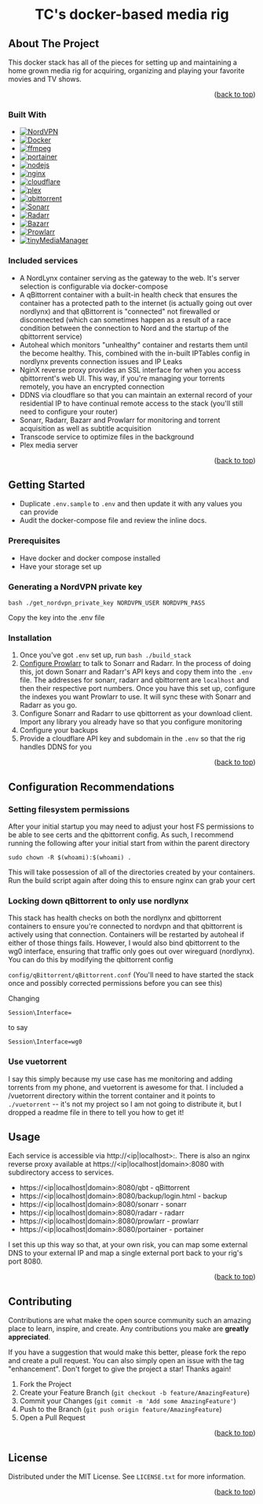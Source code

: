 <a name="readme-top"></a>

<h1 align="center">TC's docker-based media rig</h1>

<!-- ABOUT THE PROJECT -->

## About The Project

This docker stack has all of the pieces for setting up and maintaining a home grown media rig for acquiring, organizing and playing your favorite movies and TV shows.

<p align="right">(<a href="#readme-top">back to top</a>)</p>

### Built With

- [![NordVPN][nordvpn]][nordvpn-url]
- [![Docker][docker]][docker-url]
- [![ffmpeg][ffmpeg]][ffmpeg-url]
- [![portainer][portainer]][portainer-url]
- [![nodejs][nodejs]][nodejs-url]
- [![nginx][nginx]][nginx-url]
- [![cloudflare][cloudflare]][cloudflare-url]
- [![plex][plex]][plex-url]
- [![qbittorrent][qbittorrent]][qbittorrent-url]
- [![Sonarr][sonarr]][sonarr-url]
- [![Radarr][radarr]][radarr-url]
- [![Bazarr][bazarr]][bazarr-url]
- [![Prowlarr][prowlarr]][prowlarr-url]
- [![tinyMediaManager][tinymediamanager]][tinymediamanager-url]

### Included services

- A NordLynx container serving as the gateway to the web. It's server selection is configurable via docker-compose
- A qBittorrent container with a built-in health check that ensures the container has a protected path to the internet (is actually going out over nordlynx) and that qBittorrent is "connected" not firewalled or disconnected (which can sometimes happen as a result of a race condition between the connection to Nord and the startup of the qbittorrent service)
- Autoheal which monitors "unhealthy" container and restarts them until the become healthy. This, combined with the in-built IPTables config in nordlynx prevents connection issues and IP Leaks
- NginX reverse proxy provides an SSL interface for when you access qbittorrent's web UI. This way, if you're managing your torrents remotely, you have an encrypted connection
- DDNS via cloudflare so that you can maintain an external record of your residential IP to have continual remote access to the stack (you'll still need to configure your router)
- Sonarr, Radarr, Bazarr and Prowlarr for monitoring and torrent acquisition as well as subtitle acquisition
- Transcode service to optimize files in the background
- Plex media server

<p align="right">(<a href="#readme-top">back to top</a>)</p>

<!-- GETTING STARTED -->

## Getting Started

- Duplicate `.env.sample` to `.env` and then update it with any values you can provide
- Audit the docker-compose file and review the inline docs.

### Prerequisites

- Have docker and docker compose installed
- Have your storage set up

### Generating a NordVPN private key

```
bash ./get_nordvpn_private_key NORDVPN_USER NORDVPN_PASS
```

Copy the key into the .env file

### Installation

1. Once you've got `.env` set up, run `bash ./build_stack`
2. [Configure Prowlarr](https://quickbox.io/knowledge-base/v2/applications/prowlarr/connect-prowlarr-to-sonarr/) to talk to Sonarr and Radarr. In the process of doing this, jot down Sonarr and Radarr's API keys and copy them into the `.env` file. The addresses for sonarr, radarr and qbittorrent are `localhost` and then their respective port numbers. Once you have this set up, configure the indexes you want Prowlarr to use. It will sync these with Sonarr and Radarr as you go.
3. Configure Sonarr and Radarr to use qbittorrent as your download client. Import any library you already have so that you configure monitoring
4. Configure your backups
5. Provide a cloudflare API key and subdomain in the `.env` so that the rig handles DDNS for you

<p align="right">(<a href="#readme-top">back to top</a>)</p>

## Configuration Recommendations

### Setting filesystem permissions

After your initial startup you may need to adjust your host FS permissions to be able to see certs and the qbittorrent config. As such, I recommend running the following after your initial start from within the parent directory

```
sudo chown -R $(whoami):$(whoami) .
```

This will take possession of all of the directories created by your containers. Run the build script again after doing this to ensure nginx can grab your cert

### Locking down qBittorrent to only use nordlynx

This stack has health checks on both the nordlynx and qbittorrent containers to ensure you're connected to nordvpn and that qbittorrent is actively using that connection. Containers will be restarted by autoheal if either of those things fails. However, I would also bind qbittorrent to the wg0 interface, ensuring that traffic only goes out over wireguard (nordlynx). You can do this by modifying the qbittorrent config

`config/qBittorrent/qBittorrent.conf` (You'll need to have started the stack once and possibly corrected permissions before you can see this)

Changing

```
Session\Interface=
```

to say

```
Session\Interface=wg0
```

### Use vuetorrent

I say this simply because my use case has me monitoring and adding torrents from my phone, and vuetorrent is awesome for that. I included a /vuetorrent directory within the torrent container and it points to `./vuetorrent` -- it's not my project so I am not going to distribute it, but I dropped a readme file in there to tell you how to get it!

<!-- USAGE EXAMPLES -->

## Usage

Each service is accessible via http://<ip|localhost>:<service-port>. There is also an nginx reverse proxy available at https://<ip|localhost|domain>:8080 with subdirectory access to services.

- https://<ip|localhost|domain>:8080/qbt - qBittorrent
- https://<ip|localhost|domain>:8080/backup/login.html - backup
- https://<ip|localhost|domain>:8080/sonarr - sonarr
- https://<ip|localhost|domain>:8080/radarr - radarr
- https://<ip|localhost|domain>:8080/prowlarr - prowlarr
- https://<ip|localhost|domain>:8080/portainer - portainer

I set this up this way so that, at your own risk, you can map some external DNS to your external IP and map a single external port back to your rig's port 8080.

<p align="right">(<a href="#readme-top">back to top</a>)</p>

<!-- CONTRIBUTING -->

## Contributing

Contributions are what make the open source community such an amazing place to learn, inspire, and create. Any contributions you make are **greatly appreciated**.

If you have a suggestion that would make this better, please fork the repo and create a pull request. You can also simply open an issue with the tag "enhancement".
Don't forget to give the project a star! Thanks again!

1. Fork the Project
2. Create your Feature Branch (`git checkout -b feature/AmazingFeature`)
3. Commit your Changes (`git commit -m 'Add some AmazingFeature'`)
4. Push to the Branch (`git push origin feature/AmazingFeature`)
5. Open a Pull Request

<p align="right">(<a href="#readme-top">back to top</a>)</p>

<!-- LICENSE -->

## License

Distributed under the MIT License. See `LICENSE.txt` for more information.

<p align="right">(<a href="#readme-top">back to top</a>)</p>

<!-- CONTACT -->

<!-- MARKDOWN LINKS & IMAGES -->
<!-- https://www.markdownguide.org/basic-syntax/#reference-style-links -->

[nordvpn]: https://img.shields.io/badge/nordvpn-000000?style=for-the-badge&logo=nordvpn&logoColor=white
[nordvpn-url]: https://nordvpn.com/
[sonarr]: https://img.shields.io/badge/sonarr-000000?style=for-the-badge&logo=sonarr&logoColor=white
[sonarr-url]: https://sonarr.tv/
[radarr]: https://img.shields.io/badge/radarr-000000?style=for-the-badge&logo=radarr&logoColor=white
[radarr-url]: https://radarr.video/
[bazarr]: https://img.shields.io/badge/bazarr-000000?style=for-the-badge&logo=bazarr&logoColor=white
[bazarr-url]: https://www.bazarr.media/
[prowlarr]: https://img.shields.io/badge/prowlarr-000000?style=for-the-badge&logo=prowlarr&logoColor=white
[prowlarr-url]: https://prowlarr.com/
[qbittorrent]: https://img.shields.io/badge/qbittorrent-000000?style=for-the-badge&logo=qbittorrent&logoColor=white
[qbittorrent-url]: https://www.qbittorrent.org/
[tinymediamanager]: https://img.shields.io/badge/tinymediamanager-000000?style=for-the-badge&logo=tinymediamanager&logoColor=white
[tinymediamanager-url]: https://www.tinymediamanager.org/
[docker]: https://img.shields.io/badge/docker-000000?style=for-the-badge&logo=docker&logoColor=white
[docker-url]: https://www.docker.com/
[ffmpeg]: https://img.shields.io/badge/ffmpeg-000000?style=for-the-badge&logo=ffmpeg&logoColor=white
[ffmpeg-url]: https://ffmpeg.org/
[portainer]: https://img.shields.io/badge/portainer-000000?style=for-the-badge&logo=portainer&logoColor=white
[portainer-url]: https://www.portainer.io/
[nodejs]: https://img.shields.io/badge/node.js-000000?style=for-the-badge&logo=nodedotjs&logoColor=white
[nodejs-url]: https://nodejs.org/en/
[nginx]: https://img.shields.io/badge/nginx-000000?style=for-the-badge&logo=nginx&logoColor=white
[nginx-url]: https://www.nginx.com/
[cloudflare]: https://img.shields.io/badge/cloudflare-000000?style=for-the-badge&logo=cloudflare&logoColor=white
[cloudflare-url]: https://www.cloudflare.com/
[plex]: https://img.shields.io/badge/plex%20media%20server-000000?style=for-the-badge&logo=plex&logoColor=white
[plex-url]: https://www.plex.tv/
